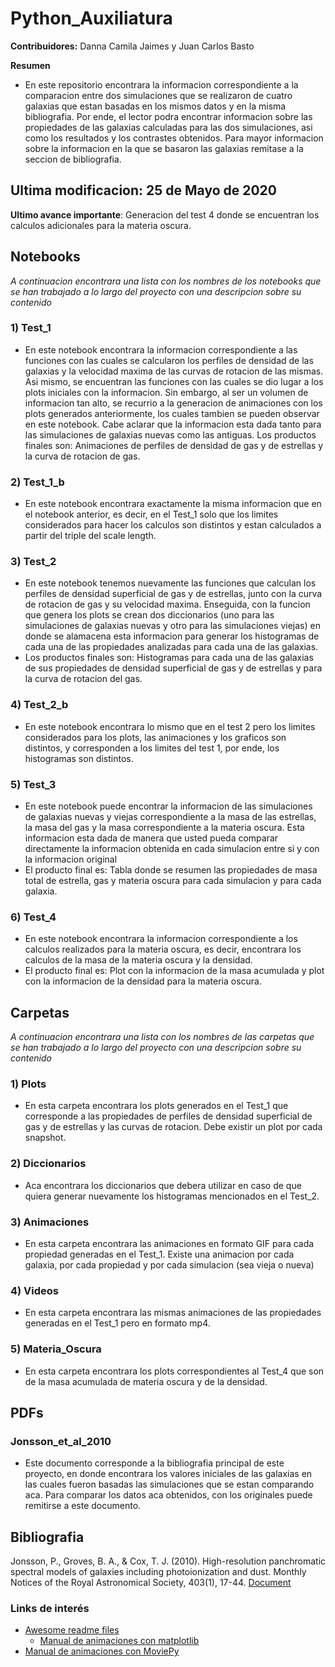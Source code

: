 # Python_Auxiliatura

**Contribuidores:** Danna Camila Jaimes y Juan Carlos Basto

**Resumen**

 * En este repositorio encontrara la informacion correspondiente a la comparacion entre dos simulaciones que se realizaron de cuatro galaxias que estan basadas en los mismos datos y en la misma bibliografia. Por ende, el lector podra encontrar informacion sobre las propiedades de las galaxias calculadas para las dos simulaciones, asi como los resultados y los contrastes obtenidos. Para mayor informacion sobre la informacion en la que se basaron las galaxias remitase a la seccion de bibliografia.

## Ultima modificacion: 25 de Mayo de 2020
**Ultimo avance importante**: Generacion del test 4 donde se encuentran los calculos adicionales para la materia oscura.

## Notebooks

*A continuacion encontrara una lista con los nombres de los notebooks que se han trabajado a lo largo del proyecto con una descripcion sobre
su contenido*

### 1) Test_1
 * En este notebook encontrara la informacion correspondiente a las funciones con las cuales se calcularon los perfiles de densidad de las galaxias y la velocidad maxima de las curvas de rotacion de las mismas. Asi mismo, se encuentran las funciones con las cuales se dio lugar a los plots iniciales con la informacion. Sin embargo, al ser un volumen de informacion tan alto, se recurrio a la generacion de animaciones con los plots generados anteriormente, los cuales tambien se pueden observar en este notebook. Cabe aclarar que la informacion esta dada tanto para las simulaciones de galaxias nuevas como las antiguas. Los productos finales son: Animaciones de perfiles de densidad de gas y de estrellas y la curva de rotacion de gas.

### 2) Test_1_b
 * En este notebook encontrara exactamente la misma informacion que en el notebook anterior, es decir, en el Test_1 solo que los limites considerados para hacer los calculos son distintos y estan calculados a partir del triple del scale length.

### 3) Test_2
 * En este notebook tenemos nuevamente las funciones que calculan los perfiles de densidad superficial  de gas y de estrellas, junto con la curva de rotacion de gas y su velocidad maxima. Enseguida, con la funcion que genera los plots se crean dos diccionarios (uno para las simulaciones de galaxias nuevas y otro para las simulaciones viejas) en donde se alamacena esta informacion para generar los histogramas de cada una de las propiedades analizadas para cada una de las galaxias.
 * Los productos finales son: Histogramas para cada una de las galaxias de sus propiedades de densidad superficial de gas y de estrellas y para la curva de rotacion del gas.

### 4) Test_2_b
 * En este notebook encontrara lo mismo que en el test 2 pero los limites considerados para los plots, las animaciones y los graficos son distintos, y corresponden a los limites del test 1, por ende, los histogramas son distintos.

### 5) Test_3
 * En este notebook puede encontrar la informacion de las simulaciones de galaxias nuevas y viejas correspondiente a la masa de las estrellas, la masa del gas y la masa correspondiente a la materia oscura. Esta informacion esta dada de manera que usted pueda comparar directamente la informacion obtenida en cada simulacion entre si y con la informacion original
 * El producto final es: Tabla donde se resumen las propiedades de masa total de estrella, gas y materia oscura para cada simulacion y para cada galaxia.

### 6) Test_4
 * En este notebook encontrara la informacion correspondiente a los calculos realizados para la materia oscura, es decir, encontrara los calculos de la masa de la materia oscura y la densidad.
 * El producto final es: Plot con la informacion de la masa acumulada y plot con la informacion de la densidad para la materia oscura.

## Carpetas

*A continuacion encontrara una lista con los nombres de las carpetas que se han trabajado a lo largo del proyecto con una descripcion sobre
su contenido*   

### 1) Plots
 * En esta carpeta encontrara los plots generados en el Test_1 que corresponde a las propiedades de perfiles de densidad superficial de gas y de estrellas y las curvas de rotacion. Debe existir un plot por cada snapshot.

### 2) Diccionarios
 * Aca encontrara los diccionarios que debera utilizar en caso de que quiera generar nuevamente los histogramas mencionados en el Test_2.

### 3) Animaciones
 * En esta carpeta encontrara las animaciones en formato GIF para cada propiedad generadas en el Test_1. Existe una animacion por cada galaxia, por cada propiedad y por cada simulacion (sea vieja o nueva)

### 4) Videos
 * En esta carpeta encontrara las mismas animaciones de las propiedades generadas en el Test_1 pero en formato mp4.

### 5) Materia_Oscura

 * En esta carpeta encontrara los plots correspondientes al Test_4 que son de la masa acumulada de materia oscura y de la densidad.

## PDFs

### Jonsson_et_al_2010
 * Este documento corresponde a la bibliografia principal de este proyecto, en donde encontrara los valores iniciales de las galaxias en las cuales fueron basadas las simulaciones que se estan comparando aca. Para comparar los datos aca obtenidos, con los originales puede remitirse a este documento.

## Bibliografia

Jonsson, P., Groves, B. A., & Cox, T. J. (2010). High-resolution panchromatic spectral models of galaxies including photoionization and dust. Monthly Notices of the Royal Astronomical Society, 403(1), 17-44. [Document](https://ui.adsabs.harvard.edu/abs/2010MNRAS.403...17J/abstract) 

### Links de interés

- [Awesome readme files](https://github.com/matiassingers/awesome-readme)
	- [Manual de animaciones con matplotlib](https://www.kdnuggets.com/2019/05/animations-with-matplotlib.html)
- [Manual de animaciones con MoviePy](https://splox.net/resources/create-animations-with-moviepy/?fbclid=IwAR3Mvie7GbbPg-t8QKKQCa2UJ9LGDpGCBWDQwo3J_saGXY0NEUt3t_I2B6o)



